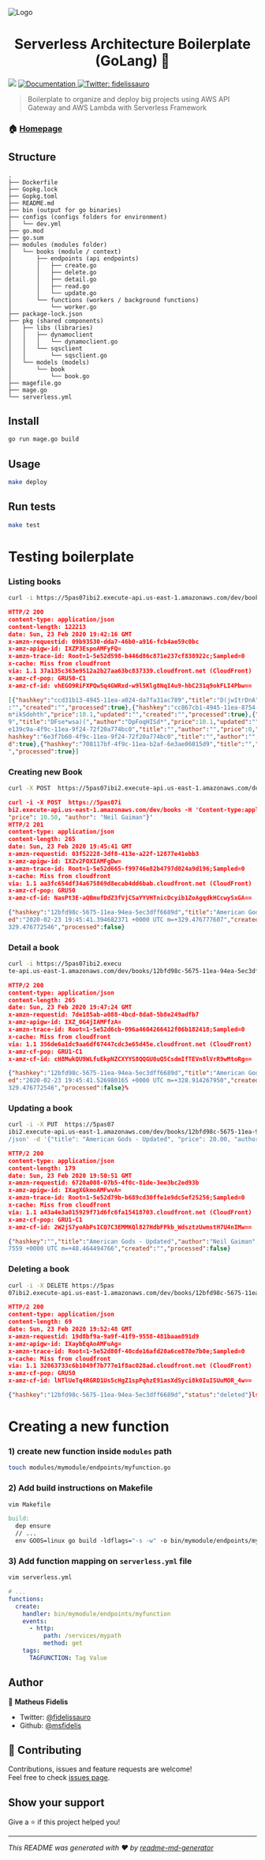 ![Logo](https://cdn-images-1.medium.com/max/1600/1*OezhU9lHTNCk6O6FCUL5fQ.png)

<h1 align="center">Serverless Architecture Boilerplate (GoLang) 👋</h1>
<p>
  <img src="https://img.shields.io/badge/version-v0-blue.svg?cacheSeconds=2592000" />
  <a href="https://github.com/msfidelis/serverless-architecture-boilerplate-go">
    <img alt="Documentation" src="https://img.shields.io/badge/documentation-yes-brightgreen.svg" target="_blank" />
  </a>
  <a href="https://twitter.com/fidelissauro">
    <img alt="Twitter: fidelissauro" src="https://img.shields.io/twitter/follow/fidelissauro.svg?style=social" target="_blank" />
  </a>
</p>

> Boilerplate to organize and deploy big projects using AWS API Gateway and AWS Lambda with Serverless Framework

### 🏠 [Homepage](https://github.com/msfidelis/serverless-architecture-boilerplate-go)

## Structure

```
.
├── Dockerfile
├── Gopkg.lock
├── Gopkg.toml
├── README.md
├── bin (output for go binaries)
├── configs (configs folders for environment)
│   └── dev.yml 
├── go.mod
├── go.sum
├── modules (modules folder)
│   └── books (module / context)
│       ├── endpoints (api endpoints)
│       │   ├── create.go
│       │   ├── delete.go
│       │   ├── detail.go
│       │   ├── read.go
│       │   └── update.go
│       └── functions (workers / background functions)
│           └── worker.go
├── package-lock.json 
├── pkg (shared components)
│   ├── libs (libraries)
│   │   ├── dynamoclient
│   │   │   └── dynamoclient.go
│   │   └── sqsclient
│   │       └── sqsclient.go
│   └── models (models)
│       └── book
│           └── book.go
├── magefile.go
├── mage.go
└── serverless.yml
```

## Install

```sh
go run mage.go build
```

## Usage

```sh
make deploy
```

## Run tests

```sh
make test
```

# Testing boilerplate

### Listing books

```bash
curl -i https://5pas07ibi2.execute-api.us-east-1.amazonaws.com/dev/books
```

```json
HTTP/2 200 
content-type: application/json
content-length: 122213
date: Sun, 23 Feb 2020 19:42:16 GMT
x-amzn-requestid: 09b93530-dda7-46b0-a916-fcb4ae59c0bc
x-amz-apigw-id: IXZP3EspoAMFyFQ=
x-amzn-trace-id: Root=1-5e52d598-b446d86c871e237cf838922c;Sampled=0
x-cache: Miss from cloudfront
via: 1.1 37a135c363e9512a2b27aa63bc837339.cloudfront.net (CloudFront)
x-amz-cf-pop: GRU50-C1
x-amz-cf-id: vhEGO9RiFXPQw5q4GWRxd-w9l5Klg8NqI4u9-hbC231q9okFLI4Pbw==

[{"hashkey":"ccd31b13-4945-11ea-a024-da7fa31ac789","title":"D(jwItrDnA","author":"prSa(j)kSD","price":10.1,"updated"
:"","created":"","processed":true},{"hashkey":"cc867cb1-4945-11ea-8754-a2fe55138192","title":"pDy@eghdyS","author":"
m*ikSdohth","price":10.1,"updated":"","created":"","processed":true},{"hashkey":"c2ff73e9-4945-11ea-a024-da7fa31ac78
9","title":"DFse*wsa)(","author":"DpFoqHISd*","price":10.1,"updated":"","created":"","processed":true},{"hashkey":"8
e139c9a-4f9c-11ea-9f24-72f20a774bc0","title":"","author":"","price":0,"updated":"","created":"","processed":true},{"
hashkey":"6e3f7b60-4f9c-11ea-9f24-72f20a774bc0","title":"","author":"","price":0,"updated":"","created":"","processe
d":true},{"hashkey":"708117bf-4f9c-11ea-b2af-6e3ae06015d9","title":"","author":"","price":0,"updated":"","created":"
","processed":true}]
```

### Creating new Book 

```bash
curl -X POST  https://5pas07ibi2.execute-api.us-east-1.amazonaws.com/dev/books -H 'Content-type:application/json' -d '{"title": "American Gods", "price": 10.50, "author": "Neil Gaiman"}'
```


```json
curl -i -X POST  https://5pas07i
bi2.execute-api.us-east-1.amazonaws.com/dev/books -H 'Content-type:application/json' -d '{"title": "American Gods", 
"price": 10.50, "author": "Neil Gaiman"}' 
HTTP/2 201 
content-type: application/json
content-length: 265
date: Sun, 23 Feb 2020 19:45:41 GMT
x-amzn-requestid: 03f52228-3df8-413e-a22f-12877e41ebb3
x-amz-apigw-id: IXZv2FOXIAMFgDw=
x-amzn-trace-id: Root=1-5e52d665-f99746e82b4797d024a9d196;Sampled=0
x-cache: Miss from cloudfront
via: 1.1 aa3fc654df34a675869d8ecab4dd6bab.cloudfront.net (CloudFront)
x-amz-cf-pop: GRU50
x-amz-cf-id: NasPt3E-aQBmufDdZ3fVjCSaYYVHTnicDcyib1ZoAgqdkHCcwySxGA==

{"hashkey":"12bfd98c-5675-11ea-94ea-5ec3dff6689d","title":"American Gods","author":"Neil Gaiman","price":10.5,"updat
ed":"2020-02-23 19:45:41.394682371 +0000 UTC m=+329.476777607","created":"2020-02-23 19:45:41.39467731 +0000 UTC m=+
329.476772546","processed":false}
```

### Detail a book

```bash
curl -i https://5pas07ibi2.execu
te-api.us-east-1.amazonaws.com/dev/books/12bfd98c-5675-11ea-94ea-5ec3dff6689d
```

```json
HTTP/2 200 
content-type: application/json
content-length: 265
date: Sun, 23 Feb 2020 19:47:24 GMT
x-amzn-requestid: 7de185ab-a088-4bcd-8da8-5b8e249adfb7
x-amz-apigw-id: IXZ_0G4jIAMFfzA=
x-amzn-trace-id: Root=1-5e52d6cb-096a4604266412f06b182418;Sampled=0
x-cache: Miss from cloudfront
via: 1.1 356de6a1dc9aa6df67447cdc3e65d45e.cloudfront.net (CloudFront)
x-amz-cf-pop: GRU1-C1
x-amz-cf-id: cH8MwkQU9WLfuEkpNZCXYYS8QQGU0uQ5CsdmIfTEVn8lVrR9wMtoRg==

{"hashkey":"12bfd98c-5675-11ea-94ea-5ec3dff6689d","title":"American Gods","author":"Neil Gaiman","price":10.5,"updat
ed":"2020-02-23 19:45:41.526980165 +0000 UTC m=+328.914267950","created":"2020-02-23 19:45:41.39467731 +0000 UTC m=+
329.476772546","processed":false}%
```


### Updating a book 

```bash
curl -i -X PUT  https://5pas07
ibi2.execute-api.us-east-1.amazonaws.com/dev/books/12bfd98c-5675-11ea-94ea-5ec3dff6689d -H 'Content-type:application
/json' -d '{"title": "American Gods - Updated", "price": 20.00, "author": "Neil Gaiman"}'
```

```json
HTTP/2 200 
content-type: application/json
content-length: 179
date: Sun, 23 Feb 2020 19:50:51 GMT
x-amzn-requestid: 6720a008-07b5-4f0c-81de-3ee3bc2ed93b
x-amz-apigw-id: IXagXGkmoAMFwvA=
x-amzn-trace-id: Root=1-5e52d79b-b689cd30ffe1e9dc5ef25256;Sampled=0
x-cache: Miss from cloudfront
via: 1.1 a43a4e3a015929f71d6fc6fa15418703.cloudfront.net (CloudFront)
x-amz-cf-pop: GRU1-C1
x-amz-cf-id: 2W2jS7yoAbPsICQ7C3EMMKQl827HdbFPkb_WdsztzUwmstH7U4nIMw==

{"hashkey":"","title":"American Gods - Updated","author":"Neil Gaiman","price":20,"updated":"2020-02-23 19:50:51.896
7559 +0000 UTC m=+48.464494766","created":"","processed":false}
```


### Deleting a book

```bash
curl -i -X DELETE https://5pas
07ibi2.execute-api.us-east-1.amazonaws.com/dev/books/12bfd98c-5675-11ea-94ea-5ec3dff6689d
```

```json
HTTP/2 200 
content-type: application/json
content-length: 69
date: Sun, 23 Feb 2020 19:52:48 GMT
x-amzn-requestid: 19d8bf9a-9a9f-41f9-9558-481baae891d9
x-amz-apigw-id: IXaybEqAoAMFuAg=
x-amzn-trace-id: Root=1-5e52d80f-40cde16afd20a6ce870e7b0e;Sampled=0
x-cache: Miss from cloudfront
via: 1.1 32063733c6b1049f7b777e1f8ac028ad.cloudfront.net (CloudFront)
x-amz-cf-pop: GRU50
x-amz-cf-id: lNTlUeTq4RGRD1Us5cHgZ1spPqhzE91asXdSyci8k0IuISUuMOR_4w==

{"hashkey":"12bfd98c-5675-11ea-94ea-5ec3dff6689d","status":"deleted"}ls

```

# Creating a new function

### 1) create new function inside `modules` path

```bash
touch modules/mymodule/endpoints/myfunction.go
```

### 2) Add build instructions on Makefile

```bash
vim Makefile
```

```Makefile
build:
  dep ensure
  // ...
  env GOOS=linux go build -ldflags="-s -w" -o bin/mymodule/endpoints/myfunction modules/mymodule/endpoints/myfunction
```

### 3) Add function mapping on `serverless.yml` file

```bash
vim serverless.yml
```

```yml
# ...
functions:
  create:
    handler: bin/mymodule/endpoints/myfunction
    events:
      - http:
          path: /services/mypath
          method: get
    tags:
      TAGFUNCTION: Tag Value
```

## Author

👤 **Matheus Fidelis**

* Twitter: [@fidelissauro](https://twitter.com/fidelissauro)
* Github: [@msfidelis](https://github.com/msfidelis)

## 🤝 Contributing

Contributions, issues and feature requests are welcome!<br />Feel free to check [issues page](https://github.com/msfidelis/serverless-architecture-boilerplate-go/issues).

## Show your support

Give a ⭐️ if this project helped you!

***
_This README was generated with ❤️ by [readme-md-generator](https://github.com/kefranabg/readme-md-generator)_
